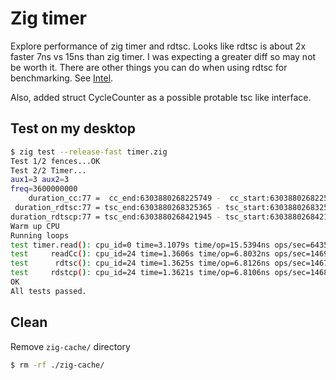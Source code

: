 # Zig timer

Explore performance of zig timer and rdtsc. Looks like
rdtsc is about 2x faster 7ns vs 15ns than zig timer. I was expecting
a greater diff so may not be worth it. There are other things you
can do when using rdtsc for benchmarking.
See [Intel](https://www.intel.com/content/dam/www/public/us/en/documents/white-papers/ia-32-ia-64-benchmark-code-execution-paper.pdf).

Also, added struct CycleCounter as a possible protable tsc like interface.

## Test on my desktop
```bash
$ zig test --release-fast timer.zig
Test 1/2 fences...OK
Test 2/2 Timer...
aux1=3 aux2=3
freq=3600000000
    duration_cc:77 =  cc_end:6303880268225749 -  cc_start:6303880268225672
 duration_rdtsc:77 = tsc_end:6303880268325365 - tsc_start:6303880268325288
duration_rdtscp:77 = tsc_end:6303880268421945 - tsc_start:6303880268421868 aux_start=1 aux_end=1
Warm up CPU
Running loops
test timer.read(): cpu_id=0 time=3.1079s time/op=15.5394ns ops/sec=64352674
test     readCc(): cpu_id=24 time=1.3606s time/op=6.8032ns ops/sec=146989476
test      rdtsc(): cpu_id=24 time=1.3625s time/op=6.8126ns ops/sec=146787117
test     rdstcp(): cpu_id=24 time=1.3621s time/op=6.8106ns ops/sec=146829179
OK
All tests passed.
```

## Clean
Remove `zig-cache/` directory
```bash
$ rm -rf ./zig-cache/
```
